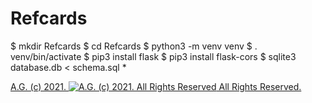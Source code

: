 # Refcards
$ mkdir Refcards
$ cd Refcards
$ python3 -m venv venv
$ . venv/bin/activate
$ pip3 install flask
$ pip3 install flask-cors
$ sqlite3 database.db < schema.sql
* 

[A.G. (c) 2021. ![A.G. (c) 2021. All Rights Reserved](https://historiotheque.files.wordpress.com/2016/11/ag_signature_official_2015_50px_cropped.jpg) All Rights Reserved.](http://alexgagnon.com)
